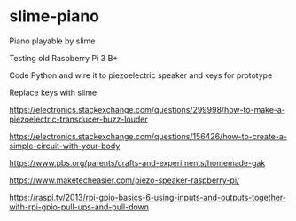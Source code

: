# slime-piano
Piano playable by slime

Testing old Raspberry Pi 3 B+

Code Python and wire it to piezoelectric speaker and keys for prototype

Replace keys with slime

https://electronics.stackexchange.com/questions/299998/how-to-make-a-piezoelectric-transducer-buzz-louder

https://electronics.stackexchange.com/questions/156426/how-to-create-a-simple-circuit-with-your-body

https://www.pbs.org/parents/crafts-and-experiments/homemade-gak

https://www.maketecheasier.com/piezo-speaker-raspberry-pi/

https://raspi.tv/2013/rpi-gpio-basics-6-using-inputs-and-outputs-together-with-rpi-gpio-pull-ups-and-pull-down
